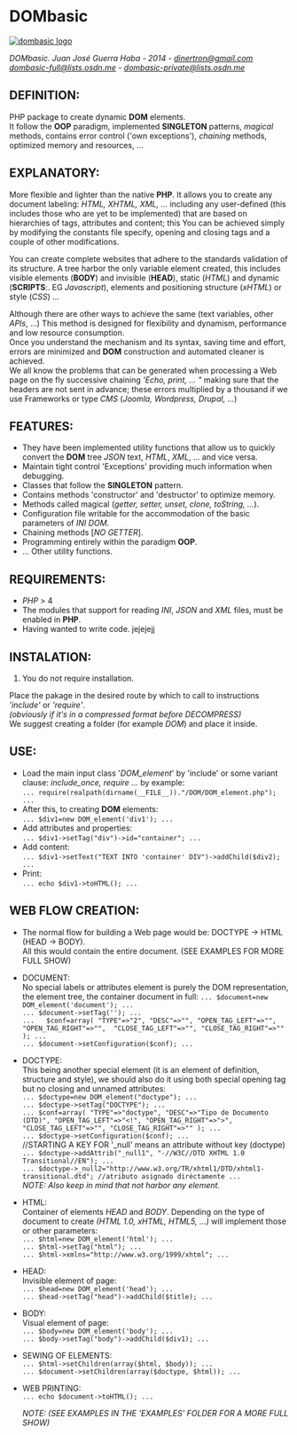 # DOMbasic #
<a href="http://guerratron.github.io/DOMbasic"><img src="http://guerratron.github.io/DOMbasic/assets/DOMbasic_logo.png" title="DOMbasic GitHub page" alt="dombasic logo" /></a>  
<!---
%% [![dombasic logo](/assets/DOMbasic_logo.png "DOMbasic GitHub page")](http://guerratron.github.io/DOMbasic)
--->
*DOMbasic. Juan José Guerra Haba - 2014 - dinertron@gmail.com  
dombasic-full@lists.osdn.me - dombasic-private@lists.osdn.me*

## DEFINITION: ##
PHP package to create dynamic **DOM** elements.  
It follow the **OOP** paradigm, implemented **SINGLETON** patterns, *magical* methods, contains error control ('own exceptions'), *chaining* methods, optimized memory and resources, ...  

## EXPLANATORY: ##
More flexible and lighter than the native **PHP**. It allows you to create any document labeling: *HTML, XHTML, XML, ...* 
including any user-defined (this includes those who are yet to be implemented) that are based on hierarchies of tags, 
attributes and content; this You can be achieved simply by modifying the constants file specify, opening and closing 
tags and a couple of other modifications.  

You can create complete websites that adhere to the standards validation of its structure. A tree harbor the only 
variable element created, this includes visible elements (**BODY**) and invisible (**HEAD**), static (*HTML*) and 
dynamic (**SCRIPTS**:. EG *Javascript*), elements and positioning structure (*xHTML*) or style (*CSS*) ...  

Although there are other ways to achieve the same (text variables, other *APIs*, ...) This method is designed for 
flexibility and dynamism, performance and low resource consumption.  
Once you understand the mechanism and its syntax, saving time and effort, errors are minimized and **DOM** construction 
and automated cleaner is achieved.   
We all know the problems that can be generated when processing a Web page on the fly successive chaining
*'Echo, print, ... "* making sure that the headers are not sent in advance; these errors multiplied by a thousand if 
we use Frameworks or type *CMS* (*Joomla, Wordpress, Drupal, ...*)  

## FEATURES: ##
  * They have been implemented utility functions that allow us to quickly convert the **DOM** tree
*JSON* text, *HTML*, *XML*, ... and vice versa.
  * Maintain tight control 'Exceptions' providing much information when debugging.
  * Classes that follow the **SINGLETON** pattern.
  * Contains methods 'constructor' and 'destructor' to optimize memory.
  * Methods called magical (*getter, setter, unset, clone, toString, ...*).
  * Configuration file writable for the accommodation of the basic parameters of *INI DOM*.
  * Chaining methods [*NO GETTER*].
  * Programming entirely within the paradigm **OOP**.
  * ... Other utility functions.

## REQUIREMENTS: ##
 * *PHP* > 4
 * The modules that support for reading *INI*, *JSON* and *XML* files, must be enabled in **PHP**.
 * Having wanted to write code. jejejejj
 
## INSTALATION: ##
 1. You do not require installation.  
 
   Place the pakage in the desired route by which to call to instructions *'include'* or *'require'*.  
   *(obviously if it's in a compressed format before DECOMPRESS)*  
  We suggest creating a folder (for example *DOM*) and place it inside. 

## USE: ##
 * Load the main input class '*DOM_element*' by 'include' or some variant clause: *include_once, require ...* by example:  
   `... require(realpath(dirname(__FILE__))."/DOM/DOM_element.php"); ...`  
 * After this, to creating **DOM** elements:  
   `... $div1=new DOM_element('div1'); ...`  
 * Add attributes and properties:  
   `... $div1->setTag("div")->id="container"; ...`  
 * Add content:  
   `... $div1->setText("TEXT INTO 'container' DIV")->addChild($div2); ...`  
 * Print:  
   `... echo $div1->toHTML(); ...`  

## WEB FLOW CREATION: ##
  * The normal flow for building a Web page would be: DOCTYPE -> HTML (HEAD -> BODY).  
    All this would contain the entire document. (SEE EXAMPLES FOR MORE FULL SHOW)  

  * DOCUMENT:  
	  No special labels or attributes element is purely the DOM representation, the element tree, the container document in full:
		  `... $document=new DOM_element('document'); ...`  
			`... $document->setTag(''); ...`  
			`...   $conf=array( "TYPE"=>"2", "DESC"=>"",
					               "OPEN_TAG_LEFT"=>"", "OPEN_TAG_RIGHT"=>"", 
					               "CLOSE_TAG_LEFT"=>"", "CLOSE_TAG_RIGHT"=>"" ); ...`  
			`... $document->setConfiguration($conf); ...`  

  * DOCTYPE:  
	  This being another special element (it is an element of definition, structure and style), we should also do it using both special 
		opening tag but no closing and unnamed attributes:  
		  `... $doctype=new DOM_element("doctype"); ...`  
			`... $doctype->setTag("DOCTYPE"); ...`  
			`... $conf=array( "TYPE"=>"doctype", "DESC"=>"Tipo de Documento (DTD)",
											 "OPEN_TAG_LEFT"=>"<!", "OPEN_TAG_RIGHT"=>">", 
											 "CLOSE_TAG_LEFT"=>"", "CLOSE_TAG_RIGHT"=>"" ); ...`  
			`... $doctype->setConfiguration($conf); ...`  
			//STARTING A KEY FOR '_null' means an attribute without key (doctype)  
			`... $doctype->addAttrib("_null1", "-//W3C//DTD XHTML 1.0 Transitional//EN"); ...`  
			`... $doctype->_null2="http://www.w3.org/TR/xhtml1/DTD/xhtml1-transitional.dtd"; //atributo asignado diréctamente ...`  
			_NOTE: Also keep in mind that not harbor any element._  

  * HTML:  
	  Container of elements *HEAD* and *BODY*. Depending on the type of document to create *(HTML 1.0, xHTML, HTML5, ...)* 
	  will implement those or other parameters:  
		  `... $html=new DOM_element('html'); ...`  
			`... $html->setTag("html"); ...`  
			`... $html->xmlns="http://www.w3.org/1999/xhtml"; ...`  

  * HEAD:  
	  Invisible element of page:  
		  `... $head=new DOM_element('head'); ...`  
		  `... $head->setTag("head")->addChild($title); ...`  

  * BODY:  
		Visual element of page:  
		  `... $body=new DOM_element('body'); ...`  
			`... $body->setTag("body")->addChild($div1); ...`  

  * SEWING OF ELEMENTS:  
	  `... $html->setChildren(array($html, $body)); ...`  
	  `... $document->setChildren(array($doctype, $html)); ...`  

  * WEB PRINTING:  
	  `... echo $document->toHTML(); ...`  

	*NOTE: (SEE EXAMPLES IN THE 'EXAMPLES' FOLDER FOR A MORE FULL SHOW)*  
